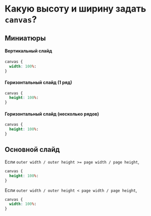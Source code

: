 # Какую высоту и ширину задать `canvas`?

## Миниатюры

#### Вертикальный слайд
```css
canvas {
  width: 100%:
}
```

#### Горизонтальный слайд (1 ряд)
```css
canvas {
  height: 100%:
}
```

#### Горизонтальный слайд (несколько рядов)
```css
canvas {
  height: 100%:
}
```

## Основной слайд
Если `outer width / outer height >= page width / page height`,
```css
canvas {
  height: 100%:
}
```

Если `outer width / outer height < page width / page height`,
```css
canvas {
  width: 100%:
}
```
